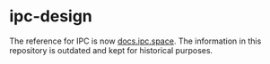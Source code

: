 # ipc-design

The reference for IPC is now [docs.ipc.space](docs.ipc.space). The information in this repository is outdated and kept for historical purposes.
